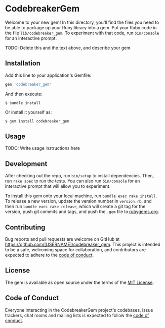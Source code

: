 # CodebreakerGem

Welcome to your new gem! In this directory, you'll find the files you need to be able to package up your Ruby library into a gem. Put your Ruby code in the file `lib/codebreaker_gem`. To experiment with that code, run `bin/console` for an interactive prompt.

TODO: Delete this and the text above, and describe your gem

## Installation

Add this line to your application's Gemfile:

```ruby
gem 'codebreaker_gem'
```

And then execute:

    $ bundle install

Or install it yourself as:

    $ gem install codebreaker_gem

## Usage

TODO: Write usage instructions here

## Development

After checking out the repo, run `bin/setup` to install dependencies. Then, run `rake spec` to run the tests. You can also run `bin/console` for an interactive prompt that will allow you to experiment.

To install this gem onto your local machine, run `bundle exec rake install`. To release a new version, update the version number in `version.rb`, and then run `bundle exec rake release`, which will create a git tag for the version, push git commits and tags, and push the `.gem` file to [rubygems.org](https://rubygems.org).

## Contributing

Bug reports and pull requests are welcome on GitHub at https://github.com/[USERNAME]/codebreaker_gem. This project is intended to be a safe, welcoming space for collaboration, and contributors are expected to adhere to the [code of conduct](https://github.com/[USERNAME]/codebreaker_gem/blob/master/CODE_OF_CONDUCT.md).


## License

The gem is available as open source under the terms of the [MIT License](https://opensource.org/licenses/MIT).

## Code of Conduct

Everyone interacting in the CodebreakerGem project's codebases, issue trackers, chat rooms and mailing lists is expected to follow the [code of conduct](https://github.com/[USERNAME]/codebreaker_gem/blob/master/CODE_OF_CONDUCT.md).
